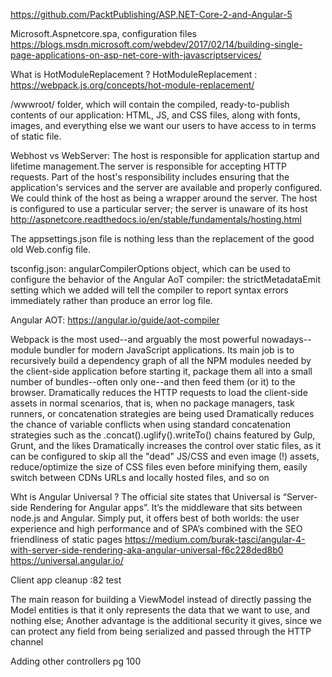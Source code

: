 ﻿https://github.com/PacktPublishing/ASP.NET-Core-2-and-Angular-5


Microsoft.Aspnetcore.spa, configuration files
https://blogs.msdn.microsoft.com/webdev/2017/02/14/building-single-page-applications-on-asp-net-core-with-javascriptservices/

What is HotModuleReplacement ?
HotModuleReplacement : https://webpack.js.org/concepts/hot-module-replacement/

/wwwroot/ folder, which will contain the compiled, ready-to-publish contents of our application: HTML, JS, and CSS files, along with
fonts, images, and everything else we want our users to have access to in terms of static file.

Webhost vs WebServer:
The host is responsible for application startup and lifetime management.The server is responsible for accepting HTTP requests. Part of the host's
responsibility includes ensuring that the application's services and the server are available and properly configured. We could think of the host as
being a wrapper around the server. The host is configured to use a particular server; the server is unaware of its host
http://aspnetcore.readthedocs.io/en/stable/fundamentals/hosting.html

The appsettings.json file is nothing less than the replacement of the good old Web.config file.


tsconfig.json: 	angularCompilerOptions object, which can be used to
configure the behavior of the Angular AoT compiler: the strictMetadataEmit setting which
we added will tell the compiler to report syntax errors immediately rather than produce an
error log file.

Angular AOT: https://angular.io/guide/aot-compiler


Webpack is the most used--and arguably the most powerful nowadays--module
bundler for modern JavaScript applications. Its main job is to recursively build a dependency
graph of all the NPM modules needed by the client-side application before starting it,
package them all into a small number of bundles--often only one--and then feed them (or it)
to the browser.
Dramatically reduces the HTTP requests to load the client-side assets in normal
scenarios, that is, when no package managers, task runners, or concatenation
strategies are being used
Dramatically reduces the chance of variable conflicts when using standard
concatenation strategies such as the .concat().uglify().writeTo() chains
featured by Gulp, Grunt, and the likes
Dramatically increases the control over static files, as it can be configured to
skip all the "dead" JS/CSS and even image (!) assets, reduce/optimize the size of
CSS files even before minifying them, easily switch between CDNs URLs and
locally hosted files, and so on

Wht is Angular Universal ?
The official site states that Universal is “Server-side Rendering for Angular apps”. It’s the middleware that sits between node.js and Angular.
Simply put, it offers best of both worlds: the user experience and high performance and of SPA’s combined with the SEO friendliness of static pages
https://medium.com/burak-tasci/angular-4-with-server-side-rendering-aka-angular-universal-f6c228ded8b0
https://universal.angular.io/

Client app cleanup :82
test

The main reason for building a ViewModel instead of directly passing the Model entities is
that it only represents the data that we want to use, and nothing else;
Another advantage is the additional security it gives, since we can
protect any field from being serialized and passed through the HTTP channel

Adding other controllers pg 100